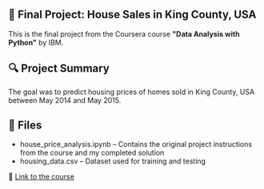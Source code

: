 ## 📝 Final Project: House Sales in King County, USA
This is the final project from the Coursera course **"Data Analysis with Python"** by IBM.

## 🔍 Project Summary
The goal was to predict housing prices of homes sold in King County, USA between May 2014 and May 2015.

## 📁 Files
- house_price_analysis.ipynb – Contains the original project instructions from the course and my completed solution
- housing_data.csv – Dataset used for training and testing

🔗 [Link to the course](https://www.coursera.org/learn/data-analysis-with-python)
